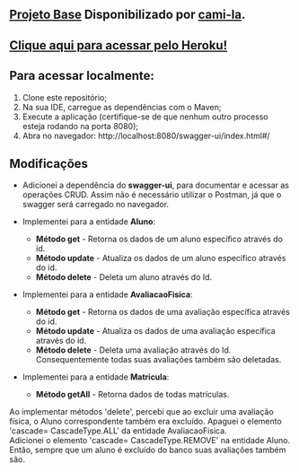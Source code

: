 ## [Projeto Base](https://github.com/cami-la/academia-digital) Disponibilizado por [cami-la](https://www.linkedin.com/in/cami-la/ "cami-la").
## [Clique aqui para acessar pelo Heroku!](https://academia-digital-wes.herokuapp.com/swagger-ui/index.html#/) 

## Para acessar localmente:
1. Clone este repositório;
2. Na sua IDE, carregue as dependências com o Maven;
3. Execute a aplicação (certifique-se de que nenhum outro processo esteja rodando na porta 8080);
4. Abra no navegador: http://localhost:8080/swagger-ui/index.html#/

## Modificações
- Adicionei a dependência do **swagger-ui**, para documentar e acessar as operações CRUD. Assim não é necessário utilizar o Postman, já que o swagger será carregado no navegador.

- Implementei para a entidade **Aluno**:
  - **Método get** - Retorna os dados de um aluno específico através do id.
  - **Método update** - Atualiza os dados de um aluno específico através do id.
  - **Método delete** - Deleta um aluno através do Id.

- Implementei para a entidade **AvaliacaoFisica**:
  - **Método get** - Retorna os dados de uma avaliação específica através do id.
  - **Método update** - Atualiza os dados de uma avaliação específica através do id.
  - **Método delete** - Deleta uma avaliação através do Id. Consequentemente todas suas avaliações também são deletadas.

- Implementei para a entidade **Matricula**:
  - **Método getAll** - Retorna dados de todas matrículas.

Ao implementar métodos 'delete', percebi que ao excluir uma avaliação física, o Aluno correspondente também era excluído.
Apaguei o elemento 'cascade= CascadeType.ALL' da entidade AvaliacaoFisica.  
Adicionei o elemento 'cascade= CascadeType.REMOVE' na entidade Aluno.
Então, sempre que um aluno é excluído do banco suas avaliações também são.



